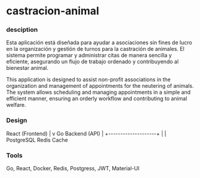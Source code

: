 # castracion-animal
### desciption 
Esta aplicación está diseñada para ayudar a asociaciones sin fines de lucro en la organización y gestión de turnos para la castración de animales. El sistema permite programar y administrar citas de manera sencilla y eficiente, asegurando un flujo de trabajo ordenado y contribuyendo al bienestar animal.

This application is designed to assist non-profit associations in the organization and management of appointments for the neutering of animals. The system allows scheduling and managing appointments in a simple and efficient manner, ensuring an orderly workflow and contributing to animal welfare.   

### Design

React (Frontend)
    |
    v
Go Backend (API)
    |
    +--------------------+
    |                    |
PostgreSQL          Redis Cache

### Tools
Go, React, Docker, Redis, Postgress, JWT, Material-UI
